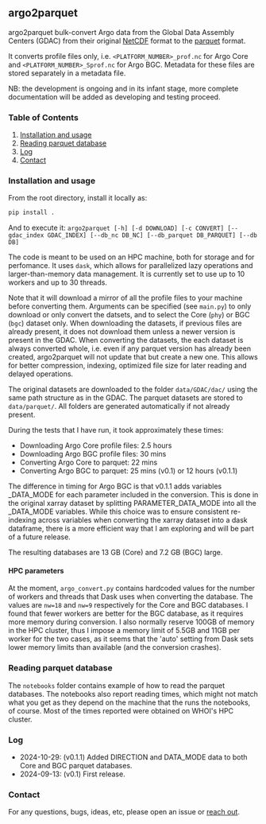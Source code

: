 ## argo2parquet

argo2parquet bulk-convert Argo data from the Global Data Assembly Centers (GDAC) from their original [NetCDF](https://www.unidata.ucar.edu/software/netcdf/) format to the [parquet](https://parquet.apache.org/) format.

It converts profile files only, i.e. `<PLATFORM_NUMBER>_prof.nc` for Argo Core and `<PLATFORM_NUMBER>_Sprof.nc` for Argo BGC. Metadata for these files are stored separately in a metadata file.

NB: the development is ongoing and in its infant stage, more complete documentation will be added as developing and testing proceed.

### Table of Contents
1. [Installation and usage](#installation)
2. [Reading parquet database](#reading-parquet-database)
3. [Log](#log)
4. [Contact](#contact)

### Installation and usage
From the root directory, install it locally as:

``` sh
pip install .
```

And to execute it: 
`argo2parquet [-h] [-d DOWNLOAD] [-c CONVERT] [--gdac_index GDAC_INDEX] [--db_nc DB_NC] [--db_parquet DB_PARQUET] [--db DB]` 

The code is meant to be used on an HPC machine, both for storage and for perfomance. It uses `dask`, which allows for parallelized lazy operations and larger-than-memory data management. It is currently set to use up to 10 workers and up to 30 threads.

Note that it will download a mirror of all the profile files to your machine before converting them. Arguments can be specified (see `main.py`) to only download or only convert the datsets, and to select the Core (`phy`) or BGC (`bgc`) dataset only. When downloading the datasets, if previous files are already present, it does not download them unless a newer version is present in the GDAC. When converting the datasets, the each dataset is always converted whole, i.e. even if any parquet version has already been created, argo2parquet will not update that but create a new one. This allows for better compression, indexing, optimized file size for later reading and delayed operations.

The original datasets are downloaded to the folder `data/GDAC/dac/` using the same path structure as in the GDAC. The parquet datasets are stored to `data/parquet/`. All folders are generated automatically if not already present.

During the tests that I have run, it took approximately these times:
* Downloading Argo Core profile files: 2.5 hours
* Downloading Argo BGC profile files: 30 mins
* Converting Argo Core to parquet: 22 mins
* Converting Argo BGC to parquet: 25 mins (v0.1) or 12 hours (v0.1.1)

The difference in timing for Argo BGC is that v0.1.1 adds variables <PARAM>_DATA_MODE for each parameter <PARAM> included in the conversion. This is done in the original xarray dataset by splitting PARAMETER_DATA_MODE into all the <PARAM>_DATA_MODE variables. While this choice was to ensure consistent re-indexing across variables when converting the xarray dataset into a dask dataframe, there is a more efficient way that I am exploring and will be part of a future release. 

The resulting databases are 13 GB (Core) and 7.2 GB (BGC) large.


#### HPC parameters

At the moment, `argo_convert.py` contains hardcoded values for the number of workers and threads that Dask uses when converting the database. The values are `nw=18` and `nw=9` respectively for the Core and BGC databases. I found that fewer workers are better for the BGC database, as it requires more memory during conversion. I also normally reserve 100GB of memory in the HPC cluster, thus I impose a memory limit of 5.5GB and 11GB per worker for the two cases, as it seems that the 'auto' setting from Dask sets lower memory limits than available (and the conversion crashes).


### Reading parquet database

The `notebooks` folder contains example of how to read the parquet databases.
The notebooks also report reading times, which might not match what you get as they depend on the machine that the runs the notebooks, of course. Most of the times reported were obtained on WHOI's HPC cluster.

### Log

* 2024-10-29: (v0.1.1) Added DIRECTION and DATA_MODE data to both Core and BGC parquet databases.
* 2024-09-13: (v0.1) First release.

### Contact

For any questions, bugs, ideas, etc, please open an issue or [reach out](mailto:enrico.milanese@whoi.edu).
